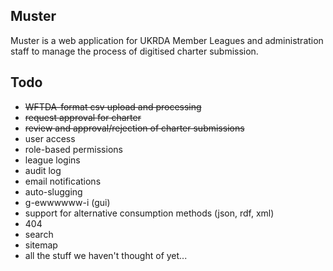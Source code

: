 ## Muster

Muster is a web application for UKRDA Member Leagues and administration staff to manage the process of digitised charter submission.

## Todo
- <del>WFTDA-format csv upload and processing</del>
- <del>request approval for charter</del>
- <del>review and approval/rejection of charter submissions</del>
- user access
 - role-based permissions
 - league logins
- audit log
- email notifications
- auto-slugging
- g-ewwwwww-i (gui)
- support for alternative consumption methods (json, rdf, xml)
- 404
- search
- sitemap
- all the stuff we haven't thought of yet...
